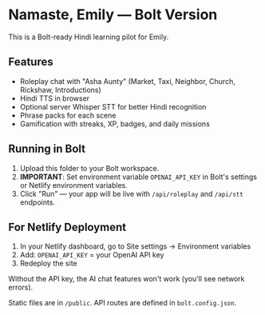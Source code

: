 # Namaste, Emily — Bolt Version
This is a Bolt-ready Hindi learning pilot for Emily.

## Features
- Roleplay chat with "Asha Aunty" (Market, Taxi, Neighbor, Church, Rickshaw, Introductions)
- Hindi TTS in browser
- Optional server Whisper STT for better Hindi recognition
- Phrase packs for each scene
- Gamification with streaks, XP, badges, and daily missions

## Running in Bolt
1. Upload this folder to your Bolt workspace.
2. **IMPORTANT**: Set environment variable `OPENAI_API_KEY` in Bolt's settings or Netlify environment variables.
3. Click "Run" — your app will be live with `/api/roleplay` and `/api/stt` endpoints.

## For Netlify Deployment
1. In your Netlify dashboard, go to Site settings → Environment variables
2. Add: `OPENAI_API_KEY` = your OpenAI API key
3. Redeploy the site

Without the API key, the AI chat features won't work (you'll see network errors).

Static files are in `/public`.
API routes are defined in `bolt.config.json`.
